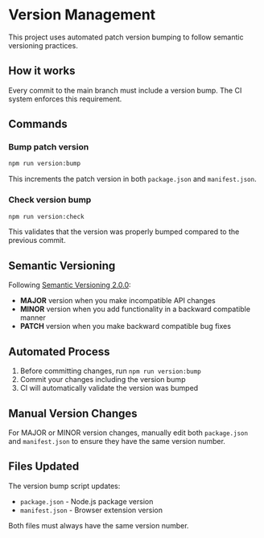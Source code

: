 # Version Management

This project uses automated patch version bumping to follow semantic versioning practices.

## How it works

Every commit to the main branch must include a version bump. The CI system enforces this requirement.

## Commands

### Bump patch version
```bash
npm run version:bump
```
This increments the patch version in both `package.json` and `manifest.json`.

### Check version bump
```bash
npm run version:check
```
This validates that the version was properly bumped compared to the previous commit.

## Semantic Versioning

Following [Semantic Versioning 2.0.0](https://semver.org/):

- **MAJOR** version when you make incompatible API changes
- **MINOR** version when you add functionality in a backward compatible manner  
- **PATCH** version when you make backward compatible bug fixes

## Automated Process

1. Before committing changes, run `npm run version:bump`
2. Commit your changes including the version bump
3. CI will automatically validate the version was bumped

## Manual Version Changes

For MAJOR or MINOR version changes, manually edit both `package.json` and `manifest.json` to ensure they have the same version number.

## Files Updated

The version bump script updates:
- `package.json` - Node.js package version
- `manifest.json` - Browser extension version

Both files must always have the same version number.